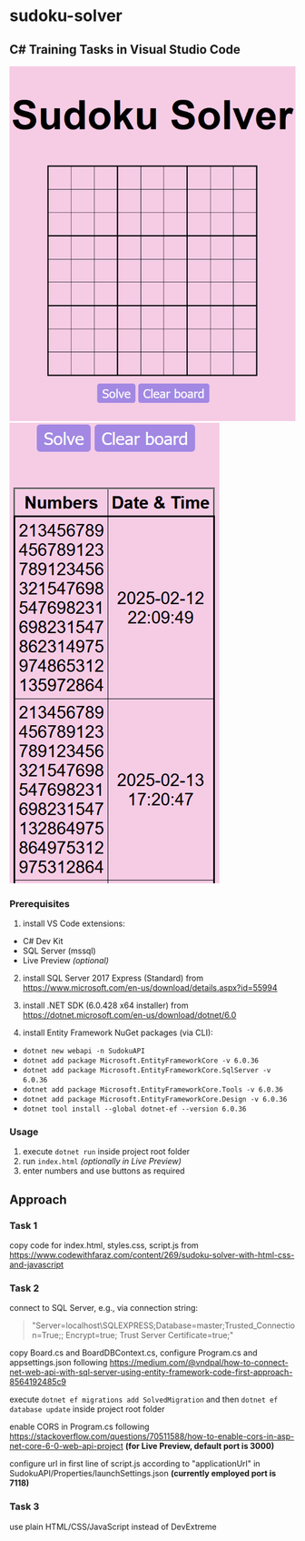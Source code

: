 # sudoku-solver
## C# Training Tasks in Visual Studio Code

![Sudoku board](images/screencap_board.png)
![Table of solved boards](images/screencap_table.png)

### Prerequisites

1. install VS Code extensions:
- C# Dev Kit
- SQL Server (mssql)
- Live Preview *(optional)*

2. install SQL Server 2017 Express (Standard) from
https://www.microsoft.com/en-us/download/details.aspx?id=55994

4. install .NET SDK (6.0.428 x64 installer) from
https://dotnet.microsoft.com/en-us/download/dotnet/6.0

6. install Entity Framework NuGet packages (via CLI):
- `dotnet new webapi -n SudokuAPI`
- `dotnet add package Microsoft.EntityFrameworkCore -v 6.0.36`
- `dotnet add package Microsoft.EntityFrameworkCore.SqlServer -v 6.0.36`
- `dotnet add package Microsoft.EntityFrameworkCore.Tools -v 6.0.36`
- `dotnet add package Microsoft.EntityFrameworkCore.Design -v 6.0.36`
- `dotnet tool install --global dotnet-ef --version 6.0.36`

### Usage

1. execute `dotnet run` inside project root folder
2. run `index.html` *(optionally in Live Preview)*
3. enter numbers and use buttons as required

## Approach

### Task 1
copy code for index.html, styles.css, script.js from
https://www.codewithfaraz.com/content/269/sudoku-solver-with-html-css-and-javascript

### Task 2
connect to SQL Server, e.g., via connection string:
> "Server=localhost\\SQLEXPRESS;Database=master;Trusted_Connection=True;; Encrypt=true; Trust Server Certificate=true;"

copy Board.cs and BoardDBContext.cs, configure Program.cs and appsettings.json following
https://medium.com/@vndpal/how-to-connect-net-web-api-with-sql-server-using-entity-framework-code-first-approach-8564192485c9

execute `dotnet ef migrations add SolvedMigration` and then `dotnet ef database update` inside project root folder

enable CORS in Program.cs following
https://stackoverflow.com/questions/70511588/how-to-enable-cors-in-asp-net-core-6-0-web-api-project
**(for Live Preview, default port is 3000)**

configure url in first line of script.js according to "applicationUrl" in SudokuAPI/Properties/launchSettings.json
**(currently employed port is 7118)**

### Task 3
use plain HTML/CSS/JavaScript instead of DevExtreme
